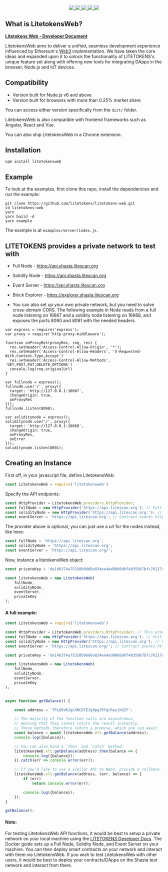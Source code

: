 <p align="center">
  <a href="https://discord.gg/GsRgsTD">
    <img src="https://img.shields.io/badge/chat-on%20discord-brightgreen.svg">
  </a>

  <a href="https://github.com/litetokens/litetokens-web/issues">
    <img src="https://img.shields.io/github/issues/litetokens/litetokens-web.svg">
  </a>

  <a href="https://github.com/litetokens/litetokens-web/pulls">
    <img src="https://img.shields.io/github/issues-pr/litetokens/litetokens-web.svg">
  </a>

  <a href="https://github.com/litetokens/litetokens-web/graphs/contributors">
    <img src="https://img.shields.io/github/contributors/litetokens/litetokens-web.svg">
  </a>

  <a href="LICENSE">
    <img src="https://img.shields.io/github/license/litetokens/litetokens-web.svg">
  </a>
</p>

## What is LitetokensWeb?

__[Litetokens Web - Developer Document](https://developers.litetokens.org)__

LitetokensWeb aims to deliver a unified, seamless development experience influenced by Ethereum's [Web3](https://github.com/ethereum/web3.js/) implementation. We have taken the core ideas and expanded upon it to unlock the functionality of LITETOKENS's unique feature set along with offering new tools for integrating DApps in the browser, Node.js and IoT devices.

## Compatibility
- Version built for Node.js v6 and above
- Version built for browsers with more than 0.25% market share

You can access either version specifically from the `dist/` folder.

LitetokensWeb is also compatible with frontend frameworks such as Angular, React and Vue.

You can also ship LitetokensWeb in a Chrome extension.

## Installation

```
npm install litetokensweb
```

## Example

To look at the examples, first clone this repo, install the dependencies and run the example:
```
git clone https://github.com/litetokens/litetokens-web.git
cd litetokens-web
yarn
yarn build -d
yarn example
```
The example is at `examples/server/index.js`.

## LITETOKENS provides a private network to test with

* Full Node - https://api.shasta.litescan.org
* Solidity Node - https://api.shasta.litescan.org
* Event Server - https://api.shasta.litescan.org
* Block Explorer - https://explorer.shasta.litescan.org

* You can also set up your own private network, but you need to solve cross-domain CORS. The following example in Node reads from a full node listening on 16667 and a solidity node listening on 16668, and exposes the ports 8090 and 8091 with the needed headers.

```
var express = require('express');
var proxy = require('http-proxy-middleware');

function onProxyRes(proxyRes, req, res) {
  res.setHeader('Access-Control-Allow-Origin', '*');
  res.setHeader('Access-Control-Allow-Headers', 'X-Requested-With,Content-Type,Accept')
  res.setHeader('Access-Control-Allow-Methods', 'GET,POST,PUT,DELETE,OPTIONS')
  console.log(req.originalUrl)
}

var fullnode = express();
fullnode.use('/', proxy({
  target: 'http://127.0.0.1:16667',
  changeOrigin: true,
  onProxyRes
}));
fullnode.listen(8090);

var soliditynode = express();
soliditynode.use('/', proxy({
  target: 'http://127.0.0.1:16668',
  changeOrigin: true,
  onProxyRes,
  onError
}));
soliditynode.listen(8091);
```


## Creating an Instance

First off, in your javascript file, define LitetokensWeb:

```js
const LitetokensWeb = require('litetokensweb')
```
Specify the API endpoints:
```js
const HttpProvider = LitetokensWeb.providers.HttpProvider;
const fullNode = new HttpProvider('https://api.litescan.org'); // Full node http endpoint
const solidityNode = new HttpProvider('https://api.litescan.org:'); // Solidity node http endpoint
const eventServer = 'https://api.litescan.org'; // Contract events http endpoint
```
The provider above is optional, you can just use a url for the nodes instead, like here:

```js
const fullNode = 'https://api.litescan.org';
const solidityNode = 'https://api.litescan.org';
const eventServer = 'https://api.litescan.org/';
```
Now, instance a litetokensWeb object:
```js
const privateKey = 'da146374a75310b9666e834ee4ad0866d6f4035967bfc76217c5a495fff9f0d0';

const litetokensWeb = new LitetokensWeb(
    fullNode,
    solidityNode,
    eventServer,
    privateKey
);
```
#### A full example:
```js
const LitetokensWeb = require('litetokensweb')

const HttpProvider = LitetokensWeb.providers.HttpProvider; // This provider is optional, you can just use a url for the nodes instead
const fullNode = new HttpProvider('https://api.litescan.org'); // Full node http endpoint
const solidityNode = new HttpProvider('https://api.litescan.org'); // Solidity node http endpoint
const eventServer = 'https://api.litescan.org/'; // Contract events http endpoint

const privateKey = 'da146374a75310b9666e834ee4ad0866d6f4035967bfc76217c5a495fff9f0d0';

const litetokensWeb = new LitetokensWeb(
    fullNode,
    solidityNode,
    eventServer,
    privateKey
);


async function getBalance() {

    const address = 'TPL66VK2gCXNCD7EJg9pgJRfqcRazjhUZY';

    // The majority of the function calls are asynchronus,
    // meaning that they cannot return the result instantly.
    // These methods therefore return a promise, which you can await.
    const balance = await litetokensWeb.xlt.getBalance(address);
    console.log({balance});

    // You can also bind a `then` and `catch` method.
    litetokensWeb.xlt.getBalance(address).then(balance => {
        console.log({balance});
    }).catch(err => console.error(err));

    // If you'd like to use a similar API to Web3, provide a callback function.
    litetokensWeb.xlt.getBalance(address, (err, balance) => {
        if (err)
            return console.error(err);

        console.log({balance});
    });
}

getBalance();

```
#### Note:

For testing LitetokensWeb API functions, it would be best to setup a private network on your local machine using the <a href="https://developers.litetokens.org" target="_blank">LITETOKENS Developer Docs</a>. The Docker guide sets up a Full Node, Solidity Node, and Event Server on your machine. You can then deploy smart contracts on your network and interact with them via LitetokensWeb. If you wish to test LitetokensWeb with other users, it would be best to deploy your contracts/DApps on the Shasta test network and interact from there.
